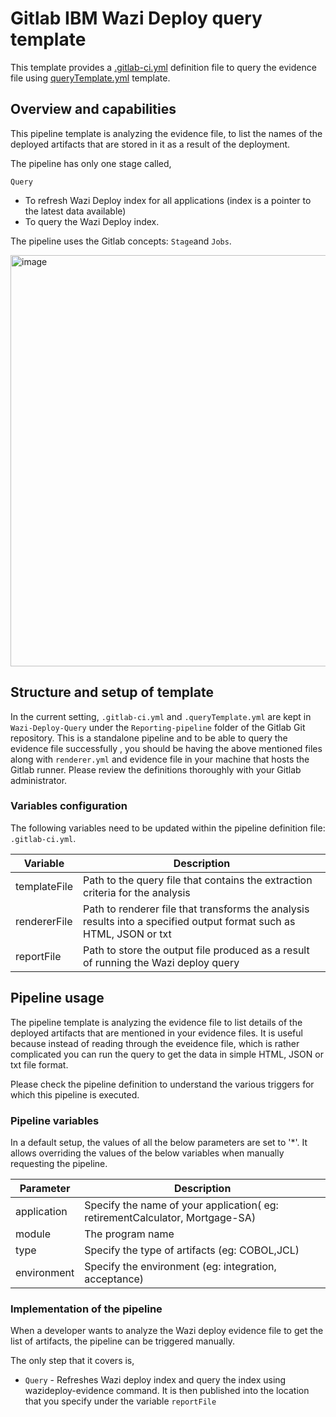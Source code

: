 # Gitlab IBM Wazi Deploy query template
This template provides a [.gitlab-ci.yml](.gitlab-ci.yml) definition file to query the evidence file using  [queryTemplate.yml](queryTemplate.yml) template.

## Overview and capabilities
This pipeline template is analyzing the evidence file, to list the names of the deployed artifacts that are stored in it as a result of the deployment. 


The pipeline has only one stage called,

`Query`
   * To refresh Wazi Deploy index for all applications (index is a pointer to the latest data available)
   * To query the Wazi Deploy index. 

The pipeline uses the Gitlab concepts: `Stage`and `Jobs`.

<img width="658" alt="image" src="https://github.com/user-attachments/assets/dead3fd1-3bf1-41e6-9c0a-394b5fc6c743" />


## Structure and setup of template

In the current setting, `.gitlab-ci.yml` and `.queryTemplate.yml` are kept in `Wazi-Deploy-Query` under the `Reporting-pipeline` folder of the Gitlab Git repository. 
This is a standalone pipeline and to be able to query the evidence file successfully , you should be having the above mentioned files along with `renderer.yml` and evidence file in your machine that hosts the  Gitlab runner. Please review the definitions thoroughly with your Gitlab administrator.


### Variables configuration

The following variables need to be updated within the pipeline definition file: `.gitlab-ci.yml`.

Variable | Description
--- | ---
templateFile |  Path to the query file that contains the extraction criteria for the analysis
rendererFile | Path to renderer file that transforms the analysis results into a specified output format such as HTML, JSON or txt 
reportFile | Path to store the output file produced as a result of running the Wazi deploy query


## Pipeline usage

The pipeline template is analyzing the evidence file to list details of the deployed artifacts that are mentioned in your evidence files. It is useful because instead of reading through the eveidence file, which is rather complicated you can run the query to get the data in simple HTML, JSON or txt file format.

Please check the pipeline definition to understand the various triggers for which this pipeline is executed.

### Pipeline variables

In a default setup, the values of all the below parameters are set to '*'. It allows overriding the values of the below variables when manually requesting the pipeline. 

Parameter | Description
--- | ---
application | Specify the name of your application( eg: retirementCalculator, Mortgage-SA)
module | The program name
type | Specify the type of artifacts (eg: COBOL,JCL)
environment | Specify the environment (eg: integration, acceptance)


### Implementation of the pipeline

When a developer wants to analyze the Wazi deploy evidence file to get the list of artifacts, the pipeline can be triggered manually.

The only step that it covers is, 

* `Query` - Refreshes Wazi deploy index and query the index using wazideploy-evidence command. It is then published into the location that you specify under the variable `reportFile`
